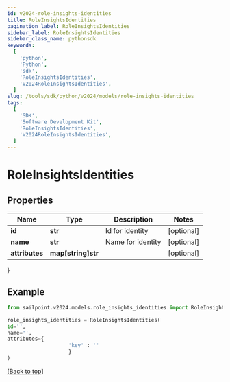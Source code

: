 ```yaml
---
id: v2024-role-insights-identities
title: RoleInsightsIdentities
pagination_label: RoleInsightsIdentities
sidebar_label: RoleInsightsIdentities
sidebar_class_name: pythonsdk
keywords:
  [
    'python',
    'Python',
    'sdk',
    'RoleInsightsIdentities',
    'V2024RoleInsightsIdentities',
  ]
slug: /tools/sdk/python/v2024/models/role-insights-identities
tags:
  [
    'SDK',
    'Software Development Kit',
    'RoleInsightsIdentities',
    'V2024RoleInsightsIdentities',
  ]
---
```


# RoleInsightsIdentities

## Properties

| Name           | Type               | Description       | Notes      |
| -------------- | ------------------ | ----------------- | ---------- |
| **id**         | **str**            | Id for identity   | [optional] |
| **name**       | **str**            | Name for identity | [optional] |
| **attributes** | **map[string]str** |                   | [optional] |

}

## Example

```python
from sailpoint.v2024.models.role_insights_identities import RoleInsightsIdentities

role_insights_identities = RoleInsightsIdentities(
id='',
name='',
attributes={
                    'key' : ''
                    }
)

```

[[Back to top]](#)
